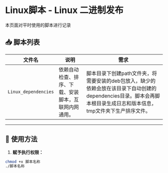 # Linux脚本 - Linux 二进制发布
本页面对平时使用的脚本进行记录
## 📥 脚本列表

| 文件名                            | 说明                     | 需求                    |
|-----------------------------------|--------------------------|--------------------------|
| `Linux_dependencies`         | 依赖自动检查、排序、下载、安装脚本，互联网内网通用。|脚本目录下创建path文件夹，将需要安装的deb包放入，缺少的依赖会放在该目录下自动创建的dependencies目录。脚本会再脚本根目录生成日志和版本信息，tmp文件夹下生产排序文件。|

---

## 🚀 使用方法

1. **赋予执行权限：**

```bash
chmod +x 脚本名称
./脚本名称
